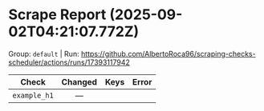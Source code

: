# Scrape Report (2025-09-02T04:21:07.772Z)

Group: `default`  |  Run: https://github.com/AlbertoRoca96/scraping-checks-scheduler/actions/runs/17393117942

| Check | Changed | Keys | Error |
|---|:---:|:--|:--|
| `example_h1` | — |  |  |
